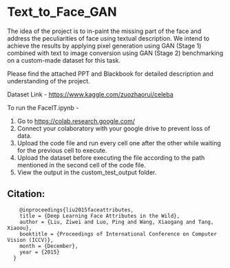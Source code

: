 # Text_to_Face_GAN
The idea of the project is to in-paint the missing part of the face and address the peculiarities of face using textual description. We intend to achieve the results by applying pixel generation using GAN (Stage 1) combined with text to image conversion using GAN (Stage 2) benchmarking on a custom-made dataset for  this task.

Please find the attached PPT and Blackbook for detailed description and understanding of the project.

<!-- Our project paper was published in springer - https://link.springer.com/chapter/10.1007/978-981-15-3242-9_50 --->

Dataset Link - 
https://www.kaggle.com/zuozhaorui/celeba

To run the FaceIT.ipynb - 
1. Go to https://colab.research.google.com/
2. Connect your colaboratory with your google drive to prevent loss of data.
3. Upload the code file and run every cell one after the other while waiting for the previous cell to execute.
4. Upload the dataset before executing the file according to the path mentioned in the second cell of the code file.
5. View the output in the custom_test_output folder.

## Citation: 
```
    @inproceedings{liu2015faceattributes,
    title = {Deep Learning Face Attributes in the Wild},
    author = {Liu, Ziwei and Luo, Ping and Wang, Xiaogang and Tang, Xiaoou},
    booktitle = {Proceedings of International Conference on Computer Vision (ICCV)},
    month = {December},
    year = {2015} 
  } 
  ```
